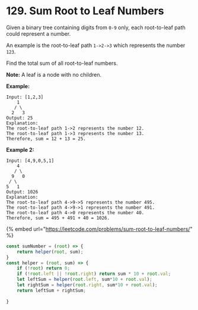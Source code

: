 # 129. Sum Root to Leaf Numbers



Given a binary tree containing digits from `0-9` only, each root-to-leaf path could represent a number.

An example is the root-to-leaf path `1->2->3` which represents the number `123`.

Find the total sum of all root-to-leaf numbers.

**Note:** A leaf is a node with no children.

**Example:**

```text
Input: [1,2,3]
    1
   / \
  2   3
Output: 25
Explanation:
The root-to-leaf path 1->2 represents the number 12.
The root-to-leaf path 1->3 represents the number 13.
Therefore, sum = 12 + 13 = 25.
```

**Example 2:**

```text
Input: [4,9,0,5,1]
    4
   / \
  9   0
 / \
5   1
Output: 1026
Explanation:
The root-to-leaf path 4->9->5 represents the number 495.
The root-to-leaf path 4->9->1 represents the number 491.
The root-to-leaf path 4->0 represents the number 40.
Therefore, sum = 495 + 491 + 40 = 1026.
```

{% embed url="https://leetcode.com/problems/sum-root-to-leaf-numbers/" %}

```javascript
const sumNumber = (root) => {
    return helper(root, sum);
}
const helper = (root, sum) => {
    if (!root) return 0;
    if (!root.left || !root.right) return sum * 10 + root.val;
    let leftSum = helper(root.left, sum*10 + root.val);
    let rightSum = helper(root.right, sum*10 + root.val);
    return leftSum + rightSum;
    
}
```



